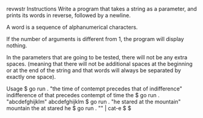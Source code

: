 revwstr
Instructions
Write a program that takes a string as a parameter, and prints its words in reverse, followed by a newline.

A word is a sequence of alphanumerical characters.

If the number of arguments is different from 1, the program will display nothing.

In the parameters that are going to be tested, there will not be any extra spaces. (meaning that there will not be additional spaces at the beginning or at the end of the string and that words will always be separated by exactly one space).

Usage
$ go run . "the time of contempt precedes that of indifference"
indifference of that precedes contempt of time the
$ go run . "abcdefghijklm"
abcdefghijklm
$ go run . "he stared at the mountain"
mountain the at stared he
$ go run . "" | cat-e
$
$
